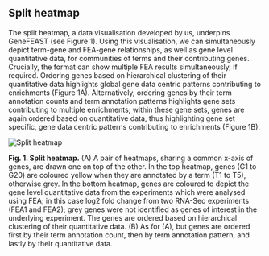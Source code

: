 ## Split heatmap

The split heatmap, a data visualisation developed by us, underpins GeneFEAST (see Figure 1). Using this visualisation, we can simultaneously depict term-gene and FEA-gene relationships, 
as well as gene level quantitative data, for communities of terms and their contributing genes. Crucially, the format can show multiple FEA results simultaneously, if required. Ordering genes based on 
hierarchical clustering of their quantitative data highlights global gene data centric patterns contributing to enrichments (Figure 1A). Alternatively, ordering genes by their term annotation counts and term annotation patterns 
highlights gene sets contributing to multiple enrichments; within these gene sets, genes are again ordered based on quantitative data, thus highlighting gene set specific, gene data centric patterns contributing to enrichments (Figure 1B).

![Split heatmap](https://avigailtaylor.github.io/GeneFEAST/split_heatmap.png)

**Fig. 1. Split heatmap.** (A) A pair of heatmaps, sharing a common x-axis of genes, are drawn one on top of the other. In the top heatmap, genes (G1 to G20) are coloured yellow when they are annotated by a term (T1 to T5), otherwise grey. In the bottom heatmap, genes are coloured to depict the gene level quantitative data from the experiments which were analysed using FEA; in this case log2 fold change from two RNA-Seq experiments (FEA1 and FEA2); grey genes were not identified as genes of interest in the underlying experiment. The genes are ordered based on hierarchical clustering of their quantitative data. (B) As for (A), but genes are ordered first by their term annotation count, then by term annotation pattern, and lastly by their quantitative data.
